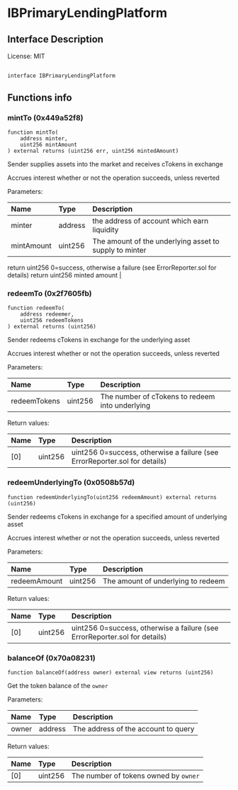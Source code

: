 # IBPrimaryLendingPlatform

## Interface Description


License: MIT

## 

```solidity
interface IBPrimaryLendingPlatform
```


## Functions info

### mintTo (0x449a52f8)

```solidity
function mintTo(
    address minter,
    uint256 mintAmount
) external returns (uint256 err, uint256 mintedAmount)
```

Sender supplies assets into the market and receives cTokens in exchange

Accrues interest whether or not the operation succeeds, unless reverted


Parameters:

| Name       | Type    | Description                                                                                                                                                             |
| :--------- | :------ | :---------------------------------------------------------------------------------------------------------------------------------------------------------------------- |
| minter     | address | the address of account which earn liquidity                                                                                                                             |
| mintAmount | uint256 | The amount of the underlying asset to supply to minter
 return uint256 0=success, otherwise a failure (see ErrorReporter.sol for details)
 return uint256 minted amount |

### redeemTo (0x2f7605fb)

```solidity
function redeemTo(
    address redeemer,
    uint256 redeemTokens
) external returns (uint256)
```

Sender redeems cTokens in exchange for the underlying asset

Accrues interest whether or not the operation succeeds, unless reverted


Parameters:

| Name         | Type    | Description                                       |
| :----------- | :------ | :------------------------------------------------ |
| redeemTokens | uint256 | The number of cTokens to redeem into underlying   |


Return values:

| Name | Type    | Description                                                                |
| :--- | :------ | :------------------------------------------------------------------------- |
| [0]  | uint256 | uint256 0=success, otherwise a failure (see ErrorReporter.sol for details) |

### redeemUnderlyingTo (0x0508b57d)

```solidity
function redeemUnderlyingTo(uint256 redeemAmount) external returns (uint256)
```

Sender redeems cTokens in exchange for a specified amount of underlying asset

Accrues interest whether or not the operation succeeds, unless reverted


Parameters:

| Name         | Type    | Description                          |
| :----------- | :------ | :----------------------------------- |
| redeemAmount | uint256 | The amount of underlying to redeem   |


Return values:

| Name | Type    | Description                                                                |
| :--- | :------ | :------------------------------------------------------------------------- |
| [0]  | uint256 | uint256 0=success, otherwise a failure (see ErrorReporter.sol for details) |

### balanceOf (0x70a08231)

```solidity
function balanceOf(address owner) external view returns (uint256)
```

Get the token balance of the `owner`


Parameters:

| Name  | Type    | Description                           |
| :---- | :------ | :------------------------------------ |
| owner | address | The address of the account to query   |


Return values:

| Name | Type    | Description                           |
| :--- | :------ | :------------------------------------ |
| [0]  | uint256 | The number of tokens owned by `owner` |
